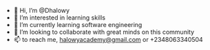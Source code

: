 - 👋 Hi, I’m @Dhalowy
- 👀 I’m interested in learning skills
- 🌱 I’m currently learning software engineering 
- 💞️ I’m looking to collaborate with great minds on this community 
- 📫 to reach me, halowyacademy@gmail.com or +2348063340504

<!---
Dhalowy/Dhalowy is a ✨ special ✨ repository because its `README.md` (this file) appears on your GitHub profile.
You can click the Preview link to take a look at your changes.
--->
